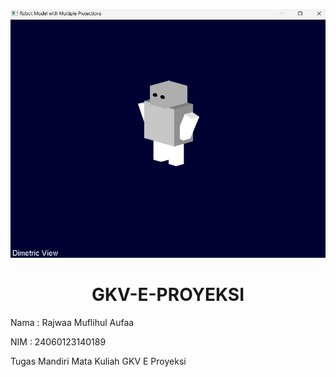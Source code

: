 <div align="center">
  
![dimetric_view](https://github.com/bruhismyname/GKV-E-PROYEKSI/blob/main/Screenshots/dimetric_view.png)

# GKV-E-PROYEKSI

<div align="left">
Nama  : Rajwaa Muflihul Aufaa

NIM   : 24060123140189

Tugas Mandiri Mata Kuliah GKV E Proyeksi
